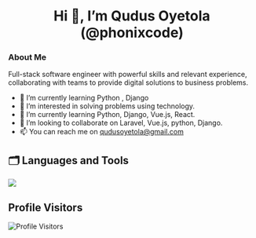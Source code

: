 <h1 align="center"> Hi 👋, I’m Qudus Oyetola (@phonixcode)</h1>

### About Me 

Full-stack software engineer with powerful skills and relevant experience, collaborating with teams to provide digital solutions to business problems.

- 🌱 I’m currently learning Python , Django
- 👀 I’m interested in solving problems using technology.
- 🌱 I’m currently learning Python, Django, Vue.js, React.
- 💞️ I’m looking to collaborate on Laravel, Vue.js, python, Django.
- 📫 You can reach me on qudusoyetola@gmail.com

## 🗂️ Languages and Tools

<p align="left"> <a href="https://skillicons.dev"><img src="https://skillicons.dev/icons?i=php,laravel,py,django,html,cs,js,react,vue,redux,jquery,bootstrap,mysql,firebase" /></a></p>

## Profile Visitors

![Profile Visitors](https://visitor-badge.glitch.me/badge?page_id=phonixcode.phonixcode)

